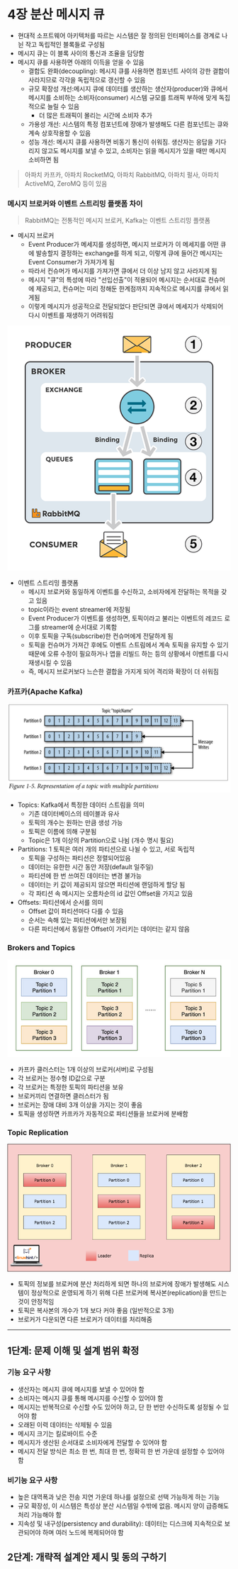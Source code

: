 # 4장 분산 메시지 큐

- 현대적 소프트웨어 아키텍처를 따르는 시스템은 잘 정의된 인터페이스를 경계로 나뉜 작고 독립적인 블록들로 구성됨
- 메시지 큐는 이 블록 사이의 통신과 조율을 담당함
- 메시지 큐를 사용하면 아래의 이득을 얻을 수 있음
  - 결합도 완화(decoupling): 메시지 큐를 사용하면 컴포넌트 사이의 강한 결합이 사라지므로 각각을 독립적으로 갱신할 수 있음
  - 규모 확장성 개선:메시지 큐에 데이터를 생산하는 생산자(producer)와 큐에서 메시지를 소비하는 소비자(consumer) 시스템 규모를 트래픽 부하에 맞게 독집적으로 늘릴 수 있음
    - 더 많은 트래픽이 몰리는 시간에 소비자 추가
  - 가용성 개선: 시스템의 특정 컴포넌트에 장애가 발생해도 다른 컴포넌트는 큐와 계속 상호작용할 수 있음
  - 성능 개선: 메시지 큐를 사용하면 비동기 통신이 쉬워짐. 생산자는 응답을 기다리지 않고도 메시지를 보낼 수 있고, 소비자는 읽을 메시지가 있을 때만 메시지 소비하면 됨

> 아파치 카프카, 아파치 RocketMQ, 아파치 RabbitMQ, 아파치 펄사, 아파치 ActiveMQ, ZeroMQ 등이 있음

### 메시지 브로커와 이벤트 스트리밍 플랫폼 차이

> RabbitMQ는 전통적인 메시지 브로커, Kafka는 이벤트 스트리밍 플랫폼

- 메시지 브로커
  - Event Producer가 메세지를 생성하면, 메시지 브로커가 이 메세지를 어떤 큐에 발송할지 결정하는 exchange를 하게 되고, 이렇게 큐에 들어간 메시지는 Event Consumer가 가져가게 됨
  - 따라서 컨슈머가 메시지를 가져가면 큐에서 더 이상 남지 않고 사라지게 됨
  - 메시지 "큐"의 특성에 따라 "선입선출"이 적용되어 메시지는 순서대로 컨슈머에 제공되고, 컨슈머는 미리 정해둔 한계점까지 지속적으로 메시지를 큐에서 읽게됨
  - 이렇게 메시지가 성공적으로 전달되었다 판단되면 큐에서 메세지가 삭제되어 다시 이벤트를 재생하기 어려워짐

![img_3.png](홍석주_사진/img_3.png)

- 이벤트 스트리밍 플랫폼
  - 메시지 브로커와 동일하게 이벤트를 수신하고, 소비자에게 전달하는 목적을 갖고 있음
  - topic이라는 event streamer에 저장됨
  - Event Producer가 이벤트를 생성하면, 토픽이라고 불리는 이벤트의 레코드 로그를 streamer에 순서대로 기록함
  - 이후 토픽을 구독(subscribe)한 컨슈머에게 전달하게 됨
  - 토픽을 컨슈머가 가져간 후에도 이벤트 스트림에서 계속 토픽을 유지할 수 있기 때문에 오류 수정이 필요하거나 앱을 리빌드 하는 등의 상황에서 이벤트를 다시 재생시킬 수 있음
  - 즉, 메시지 브로커보다 느슨한 결합을 가지게 되어 격리와 확장이 더 쉬워짐

###  카프카(Apache Kafka) 
![img_4.png](홍석주_사진/img_4.png)
- Topics: Kafka에서 특정한 데이터 스트림을 의미
  - 기존 데이터베이스의 테이블과 유사
  - 토픽의 개수는 원하는 만큼 생성 가능
  - 토픽은 이름에 의해 구분됨
  - Topic은 1개 이상의 Partition으로 나뉨 (개수 명시 필요)
- Partitions: 1 토픽은 여러 개의 파티션으로 나뉠 수 있고, 서로 독립적
  - 토픽을 구성하는 파티션은 정렬되어있음
  - 데이터는 유한한 시간 동안 저장(default 일주일)
  - 파티션에 한 번 쓰여진 데이터는 변경 불가능
  - 데이터는 키 값이 제공되지 않으면 파티션에 랜덤하게 할당 됨
  - 각 파티션 속 메시지는 오름차순의 id 값인 Offset을 가지고 있음
- Offsets: 파티션에서 순서를 의미
  - Offset 값이 파티션마다 다를 수 있음
  - 순서는 속해 있는 파티션에서만 보장됨
  - 다른 파티션에서 동일한 Offset이 가리키는 데이터는 같지 않음

### Brokers and Topics
![img_5.png](홍석주_사진/img_5.png)

- 카프카 클러스터는 1개 이상의 브로커(서버)로 구성됨
- 각 브로커는 정수형 ID값으로 구분
- 각 브로커는 특정한 토픽의 파티션을 보유
- 브로커끼리 연결하면 클러스터가 됨
- 브로커는 장애 대비 3개 이상을 가지는 것이 좋음
- 토픽을 생성하면 카프카가 자동적으로 파티션들을 브로커에 분배함

### Topic Replication
![img_6.png](홍석주_사진/img_6.png)

- 토픽의 정보를 브로커에 분산 처리하게 되면 하나의 브로커에 장애가 발생해도 시스템이 정상적으로 운영되게 하기 위해 다른 브로커에 복사본(replication)을 만드는 것이 안정적임
- 토픽은 복사본의 개수가 1개 보다 커야 좋음 (일반적으로 3개)
- 브로커가 다운되면 다른 브로커가 데이터를 처리해줌
  
---

## 1단계: 문제 이해 및 설계 범위 확정

### 기능 요구 사항

- 생산자는 메시지 큐에 메시지를 보낼 수 있어야 함
- 소비자는 메시지 큐를 통해 메시지를 수신할 수 있어야 함
- 메시지는 반복적으로 수신할 수도 있어야 하고, 단 한 번만 수신하도록 설정될 수 있어야 함
- 오래된 이력 데이터는 삭제될 수 있음
- 메시지 크기는 킬로바이트 수준
- 메시지가 생산된 순서대로 소비자에게 전달할 수 있어야 함
- 메시지 전달 방식은 최소 한 번, 최대 한 번, 정확히 한 번 가운데 설정할 수 있어야 함

### 비기능 요구 사항

- 높은 대역폭과 낮은 전송 지연 가운데 하나를 설정으로 선택 가능하게 하는 기능
- 규모 확장성, 이 시스템은 특성상 분산 시스템일 수밖에 없음. 메시지 양이 급증해도 처리 가능해야 함
- 지속성 및 내구성(persistency and durability): 데이터는 디스크에 지속적으로 보관되어야 하며 여러 노드에 복제되어야 함

## 2단계: 개략적 설계안 제시 및 동의 구하기

